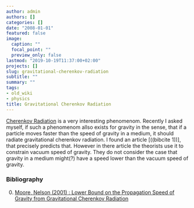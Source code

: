```yaml
---
author: admin
authors: []
categories: []
date: "2008-01-01"
featured: false
image:
  caption: ""
  focal_point: ""
  preview_only: false
lastmod: "2019-10-19T11:37:00+02:00"
projects: []
slug: gravitational-cherenkov-radiation
subtitle: ""
summary: ""
tags:
- old_wiki
- physics
title: Gravitational Cherenkov Radiation
---
```

[Cherenkov Radiation](http://en.wikipedia.org/wiki/Cherenkov_radiation) is a very interesting phenomenom. Recently I asked myself, if such a phenomenom allso exists for gravity in the sense, that if a particle moves faster than the speed of gravity in a medium, it should radiate gravitational cherenkov radiation. I found an article [((bibcite 1))], that precisely predicts that. However in there article the theorists use it to constrain vacuum speed of gravity. They do not consider the case that gravity in a medium might(?) have a speed lower than the vacuum speed of gravity. 

### Bibliography
0. [Moore, Nelson (2001) : Lower Bound on the Propagation Speed of Gravity from Gravitational Cherenkov Radiation](http://arxiv.org/abs/hep-ph/0106220)

